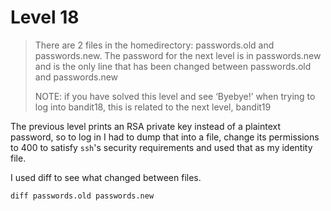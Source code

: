 # Level 18

> There are 2 files in the homedirectory: passwords.old and passwords.new. The password for the next level is in passwords.new and is the only line that has been changed between passwords.old and passwords.new
>
> NOTE: if you have solved this level and see ‘Byebye!’ when trying to log into bandit18, this is related to the next level, bandit19

The previous level prints an RSA private key instead of a plaintext password, so to log in I had to dump that into a file, change its permissions to 400 to satisfy `ssh`'s security requirements and used that as my identity file.

I used diff to see what changed between files.

```diff passwords.old passwords.new```
